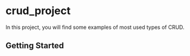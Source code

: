 # crud_project

In this project, you will find some examples of most used types of CRUD.

## Getting Started
